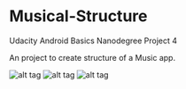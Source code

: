 # Musical-Structure
Udacity Android Basics Nanodegree Project 4

An project to create structure of a Music app.

![alt tag](http://i.imgur.com/w7GRO1J.png) ![alt tag](http://i.imgur.com/QzmE2P6.png) ![alt tag](http://i.imgur.com/4suCo0e.png)
